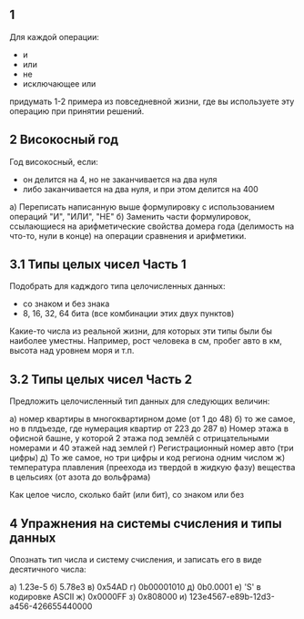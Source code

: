 ## 1

Для каждой операции:

  * и
  * или
  * не
  * исключающее или
    
придумать 1-2 примера из повседневной жизни, где вы используете эту операцию при принятии решений.

## 2 Високосный год
Год високосный, если:

* он делится на 4, но не заканчивается на два нуля
* либо заканчивается на два нуля, и при этом делится на 400

а) Переписать написанную выше формулировку с использованием операций "И", "ИЛИ", "НЕ"
б) Заменить части формулировок, ссылающиеся на арифметические свойства домера года (делимость на что-то, нули в конце) на операции сравнения и арифметики.

## 3.1 Типы целых чисел Часть 1

Подобрать для кадждого типа целочисленных данных: 

* со знаком и без знака
* 8, 16, 32, 64 бита
  (все комбинации этих двух пунктов)

Какие-то числа из реальной жизни, для которых эти типы были бы наиболее уместны. Например, рост человека в см, пробег авто в км, высота над уровнем моря и т.п.

## 3.2 Типы целых чисел Часть 2
Предложить целочисленный тип данных для следующих величин:

а) номер квартиры в многоквартирном доме (от 1 до 48)
б) то же самое, но в плдъезде, где нумерация квартир от 223 до 287
в) Номер этажа в офисной башне, у которой 2 этажа под землёй с отрицательными номерами и 40 этажей над землей
г) Регистрационный номер авто (три цифры)
д) То же самое, но три цифры и код региона одним числом
ж) температура плавления (преехода из твердой в жидкую фазу) вещества в цельсиях  (от азота до вольфрама)

Как целое число, сколько байт (или бит), со знаком или без

## 4 Упражнения на системы счисления и типы данных
Опознать тип числа и систему счисления, и записать его в виде десятичного числа:

а) 1.23e-5
б) 5.78e3
в) 0x54AD
г) 0b00001010
д) 0b0.0001
е) 'S' в кодировке ASCII
ж) 0x0000FF
з) 0x808000
и) 123e4567-e89b-12d3-a456-426655440000
